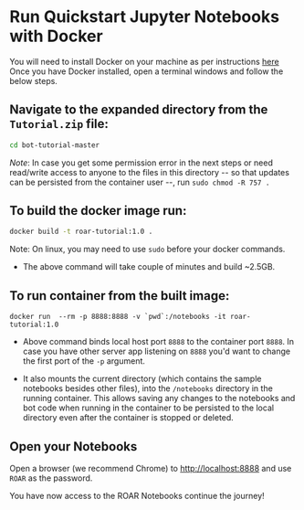 
# Run Quickstart Jupyter Notebooks with Docker

You will need to install Docker on your machine as per instructions [here](https://docs.docker.com/install/)
Once you have Docker installed, open a terminal windows and follow the below steps.

## Navigate to the expanded directory from the `Tutorial.zip` file:

```sh
cd bot-tutorial-master
```


_Note_: In case you get some permission error in the next steps or need read/write access to anyone to the files in this directory -- so that updates can be persisted from the container user --, run `sudo chmod -R 757 .`


## To build the docker image run: 
```sh
docker build -t roar-tutorial:1.0 .
```
Note: On linux, you may need to use `sudo` before your docker commands.
   - The above command will take couple of minutes and build ~2.5GB.
   
## To run container from the built image: 
```
docker run  --rm -p 8888:8888 -v `pwd`:/notebooks -it roar-tutorial:1.0
```
   - Above command binds local host port `8888` to the container port `8888`. In case you have other server app listening on `8888` you'd want to change the first port of the `-p` argument.

   - It also mounts the current directory (which contains the sample notebooks besides other files), into the `/notebooks` directory in the running container. This allows saving any changes to the notebooks and bot code when running in the container to be persisted to the local directory even after the container is stopped or deleted.
   
## Open your Notebooks

Open a browser (we recommend Chrome) to [http://localhost:8888](http://localhost:8888) and use `ROAR` as the password.

You have now access to the ROAR Notebooks continue the journey!

